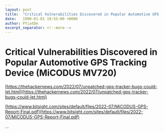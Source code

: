 ```yaml
---
layout: post
title:  "Critical Vulnerabilities Discovered in Popular Automotive GPS Tracking Device (MiCODUS MV720)"
date:   1990-01-01 19:55:00 +0000
author: PfiatDe
excerpt_separator: <!--more-->
---
```


# Critical Vulnerabilities Discovered in Popular Automotive GPS Tracking Device (MiCODUS MV720)

[https://thehackernews.com/2022/07/unpatched-gps-tracker-bugs-could-let.html](https://thehackernews.com/2022/07/unpatched-gps-tracker-bugs-could-let.html)

[https://www.bitsight.com/sites/default/files/2022-07/MiCODUS-GPS-Report-Final.pdf](https://www.bitsight.com/sites/default/files/2022-07/MiCODUS-GPS-Report-Final.pdf)

...
<!--more-->

